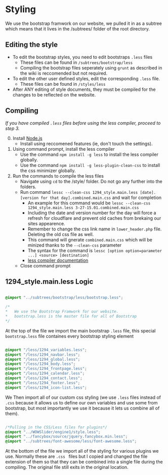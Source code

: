 Styling
=======

We use the bootstrap framwork on our website, we pulled it in as a subtree which means that it lives in the /subtrees/ folder of the root directory.

Editing the style
-----------------

* To edit the bootstrap styles, you need to edit bootstraps `.less` files
    * These files can be found in `/subtrees/bootstrap/less`
    * Compiling the bootstrap files seperately using `grunt` as described in the wiki is reccomended but not required.
* To edit the other user defined styles, edit the corresponding `.less` file.
    * These files can be found in `/styles/less`
* After ANY editing of style documents, they must be compiled for the changes to be reflected on the website.

Compiling
---------

*If you have compiled `.less` files before using the less compiler, proceed to step 3.*

0. Install [Node.js](http://nodejs.org/download/)
    * Install using reccomened features (ie, don't touch the settings).
1. Using command prompt, install the less compiler
    * Use the command `npm install -g less` to install the less compiler globally.
    * Use the command `npm install -g less-plugin-clean-css` to install the css minimizer globally.
2. Run the commands to compile the less files
    * Navigate using `cd` to the /style/ folder. Do not go any further into the folders.
    * Run command `lessc --clean-css 1294_style.main.less [date].[version for that day].combined.main.css` and wait for completion
        * An example for this command would be `lessc --clean-css 1294_style.main.less 3-27-15.01.combined.main.css`
        * Including the date and version number for the day will force a refresh for cloudflare and prevent old caches from brekaing our sites appearence.
        * Remember to change the css link name in `lower_header.php` file. Deleting the old css file as well.
        * This command will gnerate `combined.main.css` which will be minized thanks to the `--clean-css` parameter
        * The syntax for the command is `lessc [option option=parameter ...] <source> [destination]`
        * [less compiler documentation](http://lesscss.org/usage/)
    * Close command prompt 

1294_style.main.less Logic
--------------------

```css

@import "../subtrees/bootstrap/less/bootstrap.less";

/*
*   We use the Bootstrap Framwork for our website.
*   bootstrap.less is the master file for all of Bootstrap
*/

```
At the top of the file we import the main bootstrap `.less` file, this special `bootstrap.less` file containes every bootstrap styling element
```css

@import "/less/1294_variables.less";
@import "/less/1294_navbar.less";
@import "/less/1294_global.less";
@import "/less/1294_body.less";
@import "/less/1294_frontpage.less";
@import "/less/1294_calendar.less";
@import "/less/1294_contact.less";
@import "/less/1294_footer.less";
@import "/less/1294_icon-list.less";

```
We Then import all of our custom css styling (we use `.less` files instead of `.css` because it allows us to define our own variables and use some from bootstrap, but most importantly we use it because it lets us combine all of them).
```css

/*Pulling in the CSS/Less files for plugins*/
@import "../WOWSlider/engine1/style.less";
@import "../fancybox/source/jquery.fancybox.min.less";
@import "../subtrees/font-awesome/less/font-awesome.less";

```
At the bottom of the file we import all of the styling for various plugins we use. Normally these are `.css ` files but I copied and changed the file extension of them so that they can be combined into a single file during the compiling. The original file still exits in the original location.